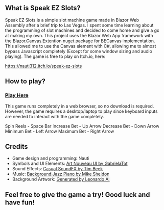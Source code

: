 ## What is Speak EZ Slots?

Speak EZ Slots is a simple slot machine game made in Blazor Web Assembly after a brief trip to Las Vegas. I spent some time learning about the programming of slot machines and decided to come home and give a go at making my own. This project uses the Blazor Web App framework with the Blazor.Canvas.Extention nuget package for BECanvas implementation. This allowed me to use the Canvas element with C#, allowing me to almost bypass Javascript completely (Except for some window sizing and audio playing). The game is free to play on Itch.io, here:

https://nauti312.itch.io/speak-ez-slots

## How to play?

### [Play Here](https://nauti312.itch.io/speak-ez-slots)

This game runs completely in a web browser, so no download is required. However, the game requires a desktop/laptop to play since keyboard inputs are needed to interact with the game completely.

Spin Reels - Space Bar
Increase Bet - Up Arrow
Decrease Bet - Down Arrow
Minimum Bet - Left Arrow
Maximum Bet - Right Arrow

## Credits

* Game design and programming: Nauti
* Symbols and UI Elements: [Art Nouveau UI by GabrielaTot](https://gabrielatot.itch.io/art-nouveau-ui)
* Sound Effects: [Casual SoundFX by Tim Beek](https://timbeek.itch.io/casual-soundfx-pack)
* Music: [Background Jazz Piano by Mike Sheldon](https://elleo.itch.io/background-jazz)
* Background Artwork: [Generated by Leonardo AI](https://app.leonardo.ai/ai-generations)


## Feel free to give the game a try! Good luck and have fun!
